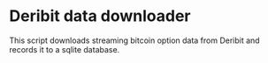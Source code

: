 # Deribit data downloader

This script downloads streaming bitcoin option data from Deribit and records it to a sqlite database. 